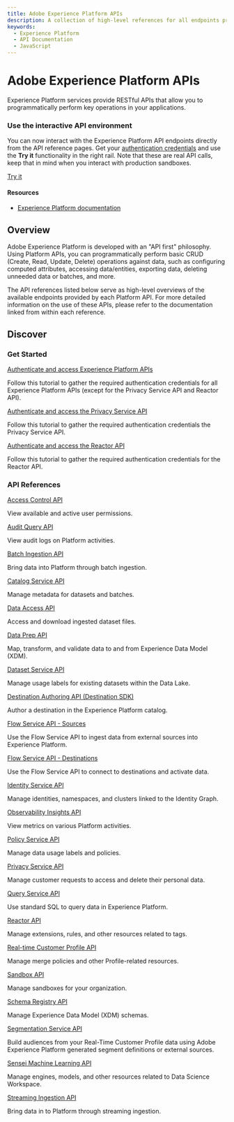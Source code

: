 ```yaml
---
title: Adobe Experience Platform APIs
description: A collection of high-level references for all endpoints provided by Adobe Experience Platform APIs.
keywords: 
  - Experience Platform
  - API Documentation
  - JavaScript
---
```


<Hero slots="heading, text"/>

# Adobe Experience Platform APIs

Experience Platform services provide RESTful APIs that allow you to programmatically perform key operations in your applications.

<AnnouncementBlock slots="heading, text, button" />

### Use the interactive API environment

You can now interact with the Experience Platform API endpoints directly from the API reference pages. Get your [authentication credentials](http://www.adobe.com/go/platform-api-authentication-en) and use the **Try it** functionality in the right rail. Note that these are real API calls, keep that in mind when you interact with production sandboxes.

[Try it](https://www.adobe.io/apis/creativecloud/photo-imaging-api/api-demo.html)

<Resources slots="heading, links"/>

#### Resources

* [Experience Platform documentation](https://experienceleague.adobe.com/docs/experience-platform.html)

## Overview

Adobe Experience Platform is developed with an "API first" philosophy. Using Platform APIs, you can programmatically perform basic CRUD (Create, Read, Update, Delete) operations against data, such as configuring computed attributes, accessing data/entities, exporting data, deleting unneeded data or batches, and more.

The API references listed below serve as high-level overviews of the available endpoints provided by each Platform API. For more detailed information on the use of these APIs, please refer to the documentation linked from within each reference.

## Discover

<DiscoverBlock slots="heading, link, text"/>

### Get Started

[Authenticate and access Experience Platform APIs](https://experienceleague.adobe.com/docs/experience-platform/landing/platform-apis/api-authentication.html)

Follow this tutorial to gather the required authentication credentials for all Experience Platform APIs (except for the Privacy Service API and Reactor API).

<DiscoverBlock slots="link, text"/>

[Authenticate and access the Privacy Service API](https://experienceleague.adobe.com/docs/experience-platform/privacy/api/getting-started.html)

Follow this tutorial to gather the required authentication credentials the Privacy Service API.

<DiscoverBlock slots="link, text"/>

[Authenticate and access the Reactor API](https://experienceleague.adobe.com/docs/experience-platform/tags/api/getting-started.html)

Follow this tutorial to gather the required authentication credentials for the Reactor API.

<DiscoverBlock slots="heading, link, text"/>

### API References

[Access Control API](references/access-control.md)

View available and active user permissions.

<DiscoverBlock slots="link, text"/>

[Audit Query API](references/audit-query.md)

View audit logs on Platform activities.

<DiscoverBlock slots="link, text"/>

[Batch Ingestion API](references/batch-ingestion.md)

Bring data into Platform through batch ingestion.

<DiscoverBlock slots="link, text"/>

[Catalog Service API](references/catalog.md)

Manage metadata for datasets and batches.

<DiscoverBlock slots="link, text"/>

[Data Access API](references/data-access.md)

Access and download ingested dataset files.

<DiscoverBlock slots="link, text"/>

[Data Prep API](references/data-prep.md)

Map, transform, and validate data to and from Experience Data Model (XDM).

<DiscoverBlock slots="link, text"/>

[Dataset Service API](references/dataset-service.md)

Manage usage labels for existing datasets within the Data Lake.

<DiscoverBlock slots="link, text"/>

[Destination Authoring API (Destination SDK)](references/destination-authoring.md)

Author a destination in the Experience Platform catalog.

<DiscoverBlock slots="link, text"/>

[Flow Service API - Sources](references/flow-service.md)

Use the Flow Service API to ingest data from external sources into Experience Platform.

<DiscoverBlock slots="link, text"/>

[Flow Service API - Destinations](references/destinations.md)

Use the Flow Service API to connect to destinations and activate data.

<DiscoverBlock slots="link, text"/>

[Identity Service API](references/identity-service.md)

Manage identities, namespaces, and clusters linked to the Identity Graph.

<DiscoverBlock slots="link, text"/>

[Observability Insights API](references/observability-insights.md)

View metrics on various Platform activities.

<DiscoverBlock slots="link, text"/>

[Policy Service API](references/policy-service.md)

Manage data usage labels and policies.

<DiscoverBlock slots="link, text"/>

[Privacy Service API](references/privacy-service.md)

Manage customer requests to access and delete their personal data.

<DiscoverBlock slots="link, text"/>

[Query Service API](references/query-service.md)

Use standard SQL to query data in Experience Platform.

<DiscoverBlock slots="link, text"/>

[Reactor API](references/reactor.md)

Manage extensions, rules, and other resources related to tags.

<DiscoverBlock slots="link, text"/>

[Real-time Customer Profile API](references/profile.md)

Manage merge policies and other Profile-related resources.

<DiscoverBlock slots="link, text"/>

[Sandbox API](references/sandbox.md)

Manage sandboxes for your organization.

<DiscoverBlock slots="link, text"/>

[Schema Registry API](references/schema-registry.md)

Manage Experience Data Model (XDM) schemas.

<DiscoverBlock slots="link, text"/>

[Segmentation Service API](references/segmentation.md)

Build audiences from your Real-Time Customer Profile data using Adobe Experience Platform generated segment definitions or external sources.

<DiscoverBlock slots="link, text"/>

[Sensei Machine Learning API](references/sensei-machine-learning.md)

Manage engines, models, and other resources related to Data Science Workspace.

<DiscoverBlock slots="link, text"/>

[Streaming Ingestion API](references/streaming-ingestion.md)

Bring data in to Platform through streaming ingestion.
